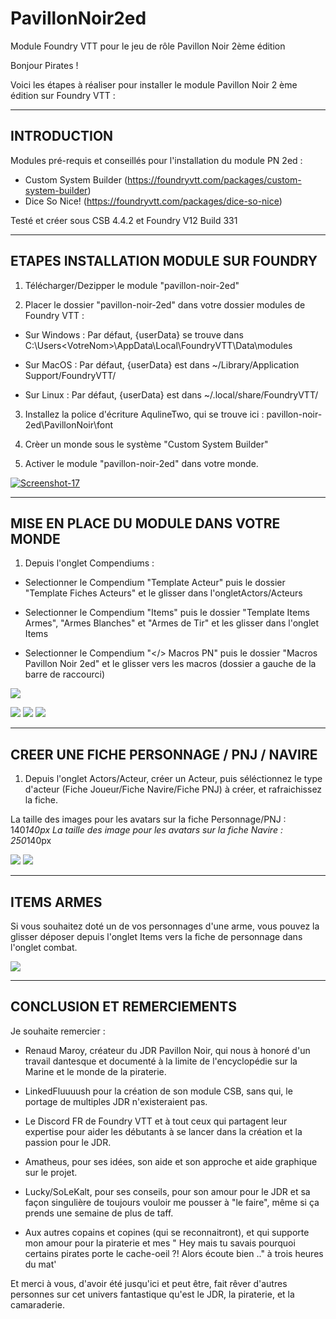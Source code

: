 # PavillonNoir2ed
Module Foundry VTT pour le jeu de rôle Pavillon Noir 2ème édition

Bonjour Pirates ! 

Voici les étapes à réaliser pour installer le module Pavillon Noir 2 ème édition sur Foundry VTT : 

-----------------------------------------------------
INTRODUCTION
-----------------------------------------------------
Modules pré-requis et conseillés pour l'installation du module PN 2ed : 

- Custom System Builder (https://foundryvtt.com/packages/custom-system-builder)
- Dice So Nice! (https://foundryvtt.com/packages/dice-so-nice)

Testé et créer sous CSB 4.4.2 et Foundry V12 Build 331

-----------------------------------------------------
ETAPES INSTALLATION MODULE SUR FOUNDRY
-----------------------------------------------------
1) Télécharger/Dezipper le module "pavillon-noir-2ed"

2) Placer le dossier "pavillon-noir-2ed" dans votre dossier modules de Foundry VTT : 

- Sur Windows : Par défaut, {userData} se trouve dans C:\Users\<VotreNom>\AppData\Local\FoundryVTT\Data\modules

- Sur MacOS : Par défaut, {userData} est dans ~/Library/Application Support/FoundryVTT/

- Sur Linux : Par défaut, {userData} est dans ~/.local/share/FoundryVTT/

3) Installez la police d'écriture AqulineTwo, qui se trouve ici : pavillon-noir-2ed\PavillonNoir\font

4) Crèer un monde sous le système "Custom System Builder"

5) Activer le module "pavillon-noir-2ed" dans votre monde.

<a href="https://ibb.co/b5jsB9Wz"><img src="https://i.ibb.co/9HmbT58s/Screenshot-17.png" alt="Screenshot-17" border="0"></a>

-----------------------------------------------------
MISE EN PLACE DU MODULE DANS VOTRE MONDE
-----------------------------------------------------

1) Depuis l'onglet Compendiums : 

- Selectionner le Compendium "Template Acteur" puis le dossier "Template Fiches Acteurs" et le glisser dans l'ongletActors/Acteurs 

- Selectionner le Compendium "Items" puis le dossier "Template Items Armes", "Armes Blanches" et "Armes de Tir" et les glisser dans l'onglet Items

- Selectionner le Compendium "</> Macros PN" puis le dossier "Macros Pavillon Noir 2ed" et le glisser vers les macros (dossier a gauche de la barre de raccourci)

<a href="https://imgbb.com/"><img src="https://i.ibb.co/mr6DTr0m/Screenshot-16.png" border="0"></a>

<a href="https://ibb.co/Q7D8bqsR"><img src="https://i.ibb.co/XfYy2dmg/Screenshot-18.png" border="0"></a>
<a href="https://ibb.co/dwxfjtPp"><img src="https://i.ibb.co/4n3FK28S/Screenshot-20.png" border="0"></a>
<a href="https://ibb.co/CKV7SSs4"><img src="https://i.ibb.co/PG1hVVzJ/Screenshot-21.png" border="0"></a>

-----------------------------------------------------
CREER UNE FICHE PERSONNAGE / PNJ / NAVIRE
-----------------------------------------------------
1) Depuis l'onglet Actors/Acteur, créer un Acteur, puis séléctionnez le type d'acteur (Fiche Joueur/Fiche Navire/Fiche PNJ) à créer, et rafraichissez la fiche.

La taille des images pour les avatars sur la fiche Personnage/PNJ : 140*140px
La taille des image pour les avatars sur la fiche Navire : 250*140px

<a href="https://ibb.co/BHCDR1D2"><img src="https://i.ibb.co/HLHvQJvT/Screenshot-23.png" border="0"></a>
<a href="https://ibb.co/9kVf62J5"><img src="https://i.ibb.co/W4PdZFQJ/Screenshot-24.png" border="0"></a>

-----------------------------------------------------
ITEMS ARMES
-----------------------------------------------------
Si vous souhaitez doté un de vos personnages d'une arme, vous pouvez la glisser déposer depuis l'onglet Items vers la fiche de personnage dans l'onglet combat.

<a href="https://ibb.co/qYrv3K3M"><img src="https://i.ibb.co/QvK43L3F/Screenshot-25.png" border="0"></a>

-----------------------------------------------------
CONCLUSION ET REMERCIEMENTS
-----------------------------------------------------
Je souhaite remercier : 

- Renaud Maroy, créateur du JDR Pavillon Noir, qui nous à honoré d'un travail dantesque et documenté à la limite de l'encyclopédie sur la Marine et le monde de la piraterie. 
- LinkedFluuuush pour la création de son module CSB, sans qui, le portage de multiples JDR n'existeraient pas.
- Le Discord FR de Foundry VTT et à tout ceux qui partagent leur expertise pour aider les débutants à se lancer dans la création et la passion pour le JDR.

- Amatheus, pour ses idées, son aide et son approche et aide graphique sur le projet.
- Lucky/SoLeKalt, pour ses conseils, pour son amour pour le JDR et sa façon singulière de toujours vouloir me pousser à "le faire", même si ça prends une semaine de plus de taff.
- Aux autres copains et copines (qui se reconnaitront), et qui supporte mon amour pour la piraterie et mes " Hey mais tu savais pourquoi certains pirates porte le cache-oeil ?! Alors écoute bien .." à trois heures du mat'

Et merci à vous, d'avoir été jusqu'ici et peut être, fait rêver d'autres personnes sur cet univers fantastique qu'est le JDR, la piraterie, et la camaraderie.



